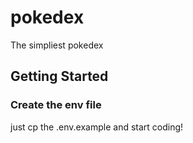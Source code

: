 # pokedex

The simpliest pokedex

## Getting Started

### Create the env file


just cp the .env.example and start coding!
